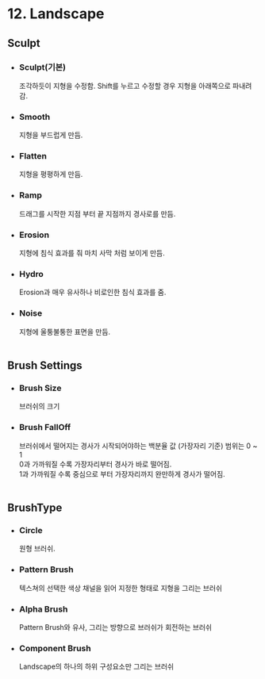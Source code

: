 # 12. Landscape

## Sculpt
+ ### Sculpt(기본)
    조각하듯이 지형을 수정함. Shift를 누르고 수정할 경우 지형을 아래쪽으로 파내려감.

+ ### Smooth 
    지형을 부드럽게 만듬.

+ ### Flatten
    지형을 평평하게 만듬.

+ ### Ramp
    드래그를 시작한 지점 부터 끝 지점까지 경사로를 만듬.

+ ### Erosion
    지형에 침식 효과를 줘 마치 사막 처럼 보이게 만듬.

+ ### Hydro
    Erosion과 매우 유사하나 비로인한 침식 효과를 줌.

+ ### Noise
    지형에 울퉁불퉁한 표면을 만듬.
    <br><br>

## Brush Settings
+ ### Brush Size
    브러쉬의 크기

+ ### Brush FallOff
    브러쉬에서 떨어지는 경사가 시작되어야하는 백분율 값 (가장자리 기준) 범위는 0 ~ 1<br> 
    0과 가까워질 수록 가장자리부터 경사가 바로 떨어짐.<br>
    1과 가까워질 수록 중심으로 부터 가장자리까지 완만하게 경사가 떨어짐.
    <br><br>

## BrushType
+ ### Circle
    원형 브러쉬.

+ ### Pattern Brush
    텍스쳐의 선택한 색상 채널을 읽어 지정한 형태로 지형을 그리는 브러쉬

+ ### Alpha Brush
    Pattern Brush와 유사, 그리는 방향으로 브러쉬가 회전하는 브러쉬

+ ### Component Brush
    Landscape의 하나의 하위 구성요소만 그리는 브러쉬